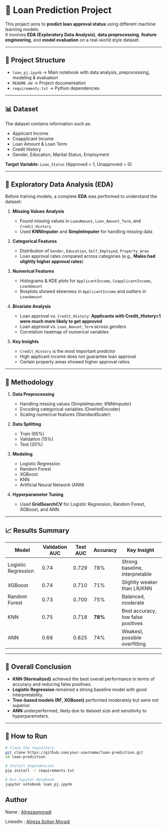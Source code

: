 # 🏦 Loan Prediction Project  

This project aims to **predict loan approval status** using different machine learning models.  
It involves **EDA (Exploratory Data Analysis)**, **data preprocessing**, **feature engineering**, and **model evaluation** on a real-world style dataset.  

---

## 📂 Project Structure
- `loan_pj.ipynb` → Main notebook with data analysis, preprocessing, modeling & evaluation  
- `README.md` → Project documentation  
- `requirements.txt` → Python dependencies  

---

## 📊 Dataset
The dataset contains information such as:
- Applicant Income  
- Coapplicant Income  
- Loan Amount & Loan Term  
- Credit History  
- Gender, Education, Marital Status, Employment  

**Target Variable:** `Loan_Status` (Approved = 1, Unapproved = 0)

---

## 🔎 Exploratory Data Analysis (EDA)
Before training models, a complete **EDA** was performed to understand the dataset:  

1. **Missing Values Analysis**
   - Found missing values in `LoanAmount`, `Loan_Amount_Term`, and `Credit_History`  
   - Used **KNNImputer** and **SimpleImputer** for handling missing data  

2. **Categorical Features**
   - Distribution of `Gender`, `Education`, `Self_Employed`, `Property_Area`  
   - Loan approval rates compared across categories (e.g., **Males had slightly higher approval rates**)  

3. **Numerical Features**
   - Histograms & KDE plots for `ApplicantIncome`, `CoapplicantIncome`, `LoanAmount`  
   - Boxplots showed skewness in `ApplicantIncome` and outliers in `LoanAmount`  

4. **Bivariate Analysis**
   - Loan approval vs. `Credit_History`: **Applicants with Credit_History=1 were much more likely to get approved**  
   - Loan approval vs. `Loan_Amount_Term` across genders  
   - Correlation heatmap of numerical variables  

5. **Key Insights**
   - `Credit_History` is the most important predictor  
   - High applicant income does not guarantee loan approval  
   - Certain property areas showed higher approval ratios  

---

## 🔧 Methodology
1. **Data Preprocessing**
   - Handling missing values (SimpleImputer, KNNImputer)  
   - Encoding categorical variables (OneHotEncoder)  
   - Scaling numerical features (StandardScaler)  

2. **Data Splitting**
   - Train (65%)  
   - Validation (15%)  
   - Test (20%)  

3. **Modeling**
   - Logistic Regression  
   - Random Forest  
   - XGBoost  
   - KNN  
   - Artificial Neural Network (ANN)  

4. **Hyperparameter Tuning**
   - Used **GridSearchCV** for Logistic Regression, Random Forest, XGBoost, and ANN.  

---

## 📈 Results Summary

| Model                  | Validation AUC | Test AUC | Accuracy | Key Insight |
|-------------------------|----------------|----------|----------|-------------|
| Logistic Regression     | 0.74           | 0.729    | 78%      | Strong baseline, interpretable |
| XGBoost                 | 0.74           | 0.710    | 71%      | Slightly weaker than LR/KNN |
| Random Forest           | 0.73           | 0.700    | 75%      | Balanced, moderate |
| KNN                     | 0.75           | 0.718    | **78%**  | Best accuracy, low false positives |
| ANN                     | 0.68           | 0.625    | 74%      | Weakest, possible overfitting |

---

## 📝 Overall Conclusion
- **KNN (Normalized)** achieved the best overall performance in terms of accuracy and reducing false positives.  
- **Logistic Regression** remained a strong baseline model with good interpretability.  
- **Tree-based models (RF, XGBoost)** performed moderately but were not superior.  
- **ANN** underperformed, likely due to dataset size and sensitivity to hyperparameters.  

---

## 🚀 How to Run
```bash
# Clone the repository
git clone https://github.com/your-username/loan-prediction.git
cd loan-prediction

# Install dependencies
pip install -r requirements.txt

# Run Jupyter Notebook
jupyter notebook loan_pj.ipynb
```
## Author

Name : [Alirezasmoradi](https://github.com/Alirezasmoradi)

LinkedIn : [Alireza Soltan Moradi](www.linkedin.com/in/alirezasoltanmoradi) 
